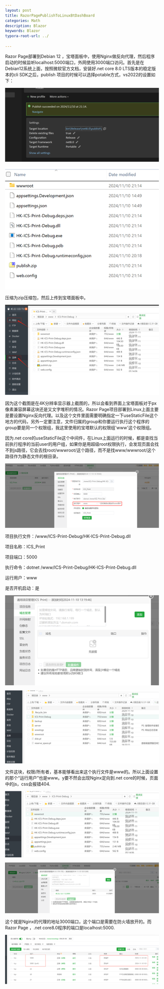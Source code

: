 ```yaml
---
layout: post
title: RazorPagePublishToLinuxBtDashBoard
categories: Math
description: Blazor
keywords: Blazor
typora-root-url: ../

---
```


Razor Page部署到Debian 12 ，宝塔面板中，使用Nginx做反向代理，然后程序启动的时候监听localhost:5000端口，外网使用3000端口访问。首先是在Debian12系统上面，按照微软官方文档，安装好.net core 8.0 LTS版本的稳定版本的cli  SDK之后，publish 项目的时候可以选择potable方式，vs2022的设置如下：

![image-20241110220216962](/media/image-20241110220216962.png)

![image-20241110220243001](/media/image-20241110220243001.png)

压缩为zip压缩包，然后上传到宝塔面板中。

![image-20241110221115494](/media/image-20241110221115494.png)

因为这个截图是在4K分辨率显示器上截图的，所以会看到界面上宝塔面板对于px像素兼容屏幕这块还是又文字堆积的情况。Razor Page项目部署到Linux上面主要是要设置Nginx反向代理。以及这个文件里面需要明确指定一下useStaticFile这个地方的代码，另外一定要注意，文件归属的group和你要运行执行这个程序的group要是同一个权限组，我这里使用的宝塔默认的权限组'www'这个权限组。

因为.net core的useStaticFile这个中间件，在Linux上面运行的时候，都是查找当前执行程序的当前user的用户组，如果你是用超级root权限执行，会发现页面会找不到js路径，它会去找root/wwwroot/这个路径，而不是找www/wwwroot/这个路径作为静态文件的根目录。

![image-20241110221625250](/media/image-20241110221625250.png)

项目执行文件：/www/ICS-Print-Debug/HK-ICS-Print-Debug.dll

项目名称：ICS_Print

项目端口：5000

执行命令：dotnet /www/ICS-Print-Debug/HK-ICS-Print-Debug.dll

运行用户：www

是否开机启动：是

![image-20241110221800683](/media/image-20241110221800683.png)

![image-20241110223937147](/media/image-20241110223937147.png)

文件这块，权限/所有者，基本能够看出来这个执行文件是www的。所以上面设置的那个“运行用户”也是www。y要不然会出现Nginx定向到.net core的时候，页面中的js，css会报错404.

![image-20241110224022866](/media/image-20241110224022866.png)

![image-20241110224247636](/media/image-20241110224247636.png)

这个就是Nginx的代理的地址3000端口，这个端口是需要在防火墙放开的。而Razor Page ，.net core8.0程序的端口是localhost:5000.

![image-20241110224708781](/media/image-20241110224708781.png)

